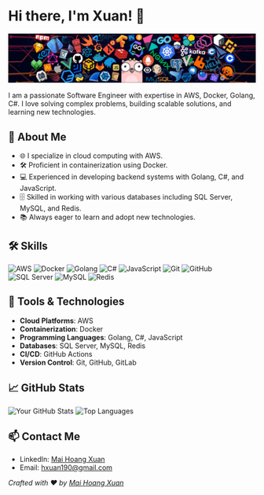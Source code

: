 # Hi there, I'm Xuan! 👋

![GitHub Banner](https://github.com/hoangxuan912/hxuan190/blob/main/images/header_1.png)

I am a passionate Software Engineer with expertise in AWS, Docker, Golang, C#. I love solving complex problems, building scalable solutions, and learning new technologies.

## 🚀 About Me

- 🌐 I specialize in cloud computing with AWS.
- 🛠️ Proficient in containerization using Docker.
- 💻 Experienced in developing backend systems with Golang, C#, and JavaScript.
- 🗄️ Skilled in working with various databases including SQL Server, MySQL, and Redis.
- 📚 Always eager to learn and adopt new technologies.

## 🛠️ Skills

![AWS](https://img.shields.io/badge/AWS-232F3E?style=for-the-badge&logo=amazon-aws&logoColor=white)
![Docker](https://img.shields.io/badge/Docker-2496ED?style=for-the-badge&logo=docker&logoColor=white)
![Golang](https://img.shields.io/badge/Go-00ADD8?style=for-the-badge&logo=go&logoColor=white)
![C#](https://img.shields.io/badge/C%23-239120?style=for-the-badge&logo=c-sharp&logoColor=white)
![JavaScript](https://img.shields.io/badge/JavaScript-F7DF1E?style=for-the-badge&logo=javascript&logoColor=black)
![Git](https://img.shields.io/badge/Git-F05032?style=for-the-badge&logo=git&logoColor=white)
![GitHub](https://img.shields.io/badge/GitHub-181717?style=for-the-badge&logo=github&logoColor=white)
![SQL Server](https://img.shields.io/badge/SQL%20Server-CC2927?style=for-the-badge&logo=microsoft-sql-server&logoColor=white)
![MySQL](https://img.shields.io/badge/MySQL-4479A1?style=for-the-badge&logo=mysql&logoColor=white)
![Redis](https://img.shields.io/badge/Redis-DC382D?style=for-the-badge&logo=redis&logoColor=white)
## 🔧 Tools & Technologies

- **Cloud Platforms**: AWS
- **Containerization**: Docker
- **Programming Languages**: Golang, C#, JavaScript
- **Databases**: SQL Server, MySQL, Redis
- **CI/CD**: GitHub Actions
- **Version Control**: Git, GitHub, GitLab

## 📈 GitHub Stats

![Your GitHub Stats](https://github-readme-stats.vercel.app/api?username=hxuan190&show_icons=true&theme=radical)
![Top Languages](https://github-readme-stats.vercel.app/api/top-langs/?username=hxuan190&layout=compact&theme=radical)

## 📫 Contact Me

- LinkedIn: [Mai Hoang Xuan](https://www.linkedin.com/in/hxuan190/)
- Email: [hxuan190@gmail.com](mailto:hxuan190@gmail.com)

*Crafted with ❤️ by [Mai Hoang Xuan](https://github.com/hoangxuan912)*
